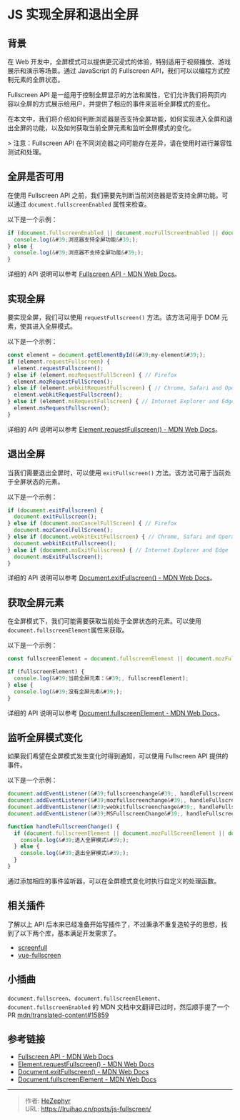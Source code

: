# JS 实现全屏和退出全屏


## 背景

在 Web 开发中，全屏模式可以提供更沉浸式的体验，特别适用于视频播放、游戏展示和演示等场景。通过 JavaScript 的 Fullscreen API，我们可以以编程方式控制元素的全屏状态。

Fullscreen API 是一组用于控制全屏显示的方法和属性，它们允许我们将网页内容以全屏的方式展示给用户，并提供了相应的事件来监听全屏模式的变化。

在本文中，我们将介绍如何判断浏览器是否支持全屏功能，如何实现进入全屏和退出全屏的功能，以及如何获取当前全屏元素和监听全屏模式的变化。

&gt; 注意：Fullscreen API 在不同浏览器之间可能存在差异，请在使用时进行兼容性测试和处理。

## 全屏是否可用

在使用 Fullscreen API 之前，我们需要先判断当前浏览器是否支持全屏功能。可以通过 `document.fullscreenEnabled` 属性来检查。

以下是一个示例：

```javascript
if (document.fullscreenEnabled || document.mozFullScreenEnabled || document.webkitFullscreenEnabled || document.msFullscreenEnabled) {
  console.log(&#39;浏览器支持全屏功能&#39;);
} else {
  console.log(&#39;浏览器不支持全屏功能&#39;);
}
```

详细的 API 说明可以参考 [Fullscreen API - MDN Web Docs](https://developer.mozilla.org/en-US/docs/Web/API/Fullscreen_API)。

## 实现全屏

要实现全屏，我们可以使用 `requestFullscreen()` 方法。该方法可用于 DOM 元素，使其进入全屏模式。

以下是一个示例：

```javascript
const element = document.getElementById(&#39;my-element&#39;);
if (element.requestFullscreen) {
  element.requestFullscreen();
} else if (element.mozRequestFullScreen) { // Firefox
  element.mozRequestFullScreen();
} else if (element.webkitRequestFullscreen) { // Chrome, Safari and Opera
  element.webkitRequestFullscreen();
} else if (element.msRequestFullscreen) { // Internet Explorer and Edge
  element.msRequestFullscreen();
}
```

详细的 API 说明可以参考 [Element.requestFullscreen() - MDN Web Docs](https://developer.mozilla.org/en-US/docs/Web/API/Element/requestFullscreen)。

## 退出全屏

当我们需要退出全屏时，可以使用 `exitFullscreen()` 方法。该方法可用于当前处于全屏状态的元素。

以下是一个示例：

```javascript
if (document.exitFullscreen) {
  document.exitFullscreen();
} else if (document.mozCancelFullScreen) { // Firefox
  document.mozCancelFullScreen();
} else if (document.webkitExitFullscreen) { // Chrome, Safari and Opera
  document.webkitExitFullscreen();
} else if (document.msExitFullscreen) { // Internet Explorer and Edge
  document.msExitFullscreen();
}
```

详细的 API 说明可以参考 [Document.exitFullscreen() - MDN Web Docs](https://developer.mozilla.org/en-US/docs/Web/API/Document/exitFullscreen)。

## 获取全屏元素

在全屏模式下，我们可能需要获取当前处于全屏状态的元素。可以使用`document.fullscreenElement`属性来获取。

以下是一个示例：

```javascript
const fullscreenElement = document.fullscreenElement || document.mozFullScreenElement || document.webkitFullscreenElement || document.msFullscreenElement;

if (fullscreenElement) {
  console.log(&#39;当前全屏元素：&#39;, fullscreenElement);
} else {
  console.log(&#39;没有全屏元素&#39;);
}
```

详细的 API 说明可以参考 [Document.fullscreenElement - MDN Web Docs](https://developer.mozilla.org/en-US/docs/Web/API/Document/fullscreenElement)。

## 监听全屏模式变化

如果我们希望在全屏模式发生变化时得到通知，可以使用 Fullscreen API 提供的事件。

以下是一个示例：

```javascript
document.addEventListener(&#39;fullscreenchange&#39;, handleFullscreenChange);
document.addEventListener(&#39;mozfullscreenchange&#39;, handleFullscreenChange); // Firefox
document.addEventListener(&#39;webkitfullscreenchange&#39;, handleFullscreenChange); // Chrome, Safari and Opera
document.addEventListener(&#39;MSFullscreenChange&#39;, handleFullscreenChange); // Internet Explorer and Edge

function handleFullscreenChange() {
  if (document.fullscreenElement || document.mozFullScreenElement || document.webkitFullscreenElement || document.msFullscreenElement) {
    console.log(&#39;进入全屏模式&#39;);
  } else {
    console.log(&#39;退出全屏模式&#39;);
  }
}
```

通过添加相应的事件监听器，可以在全屏模式变化时执行自定义的处理函数。

## 相关插件

了解以上 API 后本来已经准备开始写插件了，不过秉承不重复造轮子的思想，找到了以下两个库，基本满足开发需求了。

- [screenfull](https://github.com/sindresorhus/screenfull)
- [vue-fullscreen](https://github.com/mirari/vue-fullscreen)

## 小插曲

`document.fullscreen`、`document.fullscreenElement`、`document.fullscreenEnabled` 的 MDN 文档中文翻译已过时，然后顺手提了一个 PR [mdn/translated-content#15859](https://github.com/mdn/translated-content/pull/15859)

## 参考链接

- [Fullscreen API - MDN Web Docs](https://developer.mozilla.org/en-US/docs/Web/API/Fullscreen_API)
- [Element.requestFullscreen() - MDN Web Docs](https://developer.mozilla.org/en-US/docs/Web/API/Element/requestFullscreen)
- [Document.exitFullscreen() - MDN Web Docs](https://developer.mozilla.org/en-US/docs/Web/API/Document/exitFullscreen)
- [Document.fullscreenElement - MDN Web Docs](https://developer.mozilla.org/en-US/docs/Web/API/Document/fullscreenElement)


---

> 作者: [HeZephyr](https://github.com/HeZephyr)  
> URL: https://lruihao.cn/posts/js-fullscreen/  

